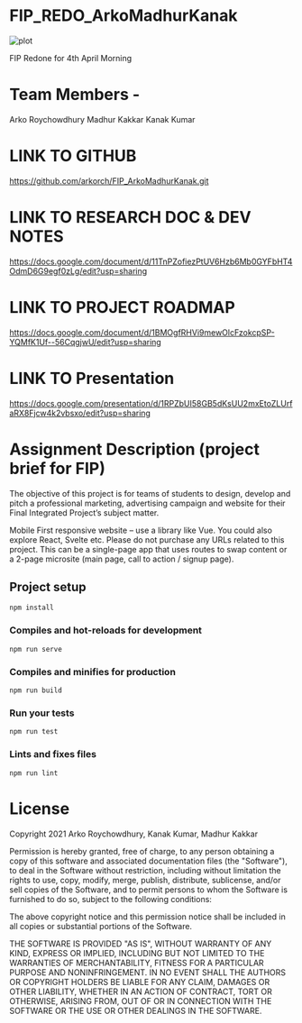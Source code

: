# FIP_REDO_ArkoMadhurKanak

![plot](./src/assets/images/screenshots/Anti_Biotic_Resistance3.png.jpg)

FIP Redone for 4th April Morning

# Team Members -

Arko Roychowdhury
Madhur Kakkar
Kanak Kumar

# LINK TO GITHUB

https://github.com/arkorch/FIP_ArkoMadhurKanak.git

# LINK TO RESEARCH DOC & DEV NOTES

https://docs.google.com/document/d/11TnPZofiezPtUV6Hzb6Mb0GYFbHT4OdmD6G9egf0zLg/edit?usp=sharing

# LINK TO PROJECT ROADMAP

https://docs.google.com/document/d/1BMOgfRHVi9mewOlcFzokcpSP-YQMfK1Uf--56CqgjwU/edit?usp=sharing

# LINK TO Presentation

https://docs.google.com/presentation/d/1RPZbUI58GB5dKsUU2mxEtoZLUrfaRX8Fjcw4k2vbsxo/edit?usp=sharing

# Assignment Description (project brief for FIP)

The objective of this project is for teams of students to design, develop and pitch a professional marketing, advertising campaign and website for their Final Integrated Project’s subject matter.

Mobile First responsive website – use a library like Vue. You could also explore React, Svelte etc. Please do not purchase any URLs related to this project. This can be a single-page app that uses routes to swap content or a 2-page microsite (main page, call to action / signup page).

## Project setup

```
npm install
```

### Compiles and hot-reloads for development

```
npm run serve
```

### Compiles and minifies for production

```
npm run build
```

### Run your tests

```
npm run test
```

### Lints and fixes files

```
npm run lint
```

# License

Copyright 2021 Arko Roychowdhury, Kanak Kumar, Madhur Kakkar

Permission is hereby granted, free of charge, to any person obtaining a copy of this software and associated documentation files (the "Software"), to deal in the Software without restriction, including without limitation the rights to use, copy, modify, merge, publish, distribute, sublicense, and/or sell copies of the Software, and to permit persons to whom the Software is furnished to do so, subject to the following conditions:

The above copyright notice and this permission notice shall be included in all copies or substantial portions of the Software.

THE SOFTWARE IS PROVIDED "AS IS", WITHOUT WARRANTY OF ANY KIND, EXPRESS OR IMPLIED, INCLUDING BUT NOT LIMITED TO THE WARRANTIES OF MERCHANTABILITY, FITNESS FOR A PARTICULAR PURPOSE AND NONINFRINGEMENT. IN NO EVENT SHALL THE AUTHORS OR COPYRIGHT HOLDERS BE LIABLE FOR ANY CLAIM, DAMAGES OR OTHER LIABILITY, WHETHER IN AN ACTION OF CONTRACT, TORT OR OTHERWISE, ARISING FROM, OUT OF OR IN CONNECTION WITH THE SOFTWARE OR THE USE OR OTHER DEALINGS IN THE SOFTWARE.
